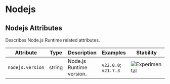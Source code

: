 <!--- Hugo front matter used to generate the website version of this page:
--->

<!-- NOTE: THIS FILE IS AUTOGENERATED. DO NOT EDIT BY HAND. -->
<!-- see templates/registry/markdown/attribute_namespace.md.j2 -->

# Nodejs

## Nodejs Attributes

Describes Node.js Runtime related attributes.

| Attribute        | Type   | Description              | Examples             | Stability                                                        |
| ---------------- | ------ | ------------------------ | -------------------- | ---------------------------------------------------------------- |
| `nodejs.version` | string | Node.js Runtime version. | `v22.0.0`; `v21.7.3` | ![Experimental](https://img.shields.io/badge/-experimental-blue) |
